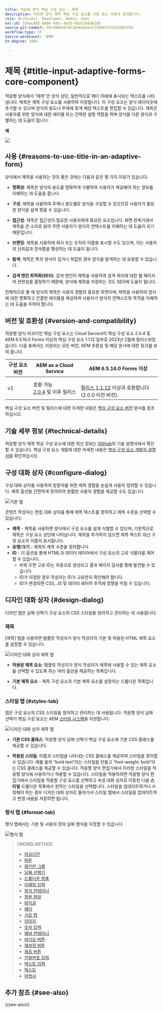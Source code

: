 ```yaml
---
title: 적응형 양식 핵심 구성 요소 - 제목
description: 적응형 양식 제목 핵심 구성 요소를 사용 또는 사용자 정의합니다.
role: Architect, Developer, Admin, User
exl-id: 33eac885-8d66-4a5c-9a32-0ba11e6de293
source-git-commit: 59cd9d65bf4c1be6ab2eaf15bbb747b532863fdd
workflow-type: ht
source-wordcount: '899'
ht-degree: 100%

---
```


# 제목 {#title-input-adaptive-forms-core-component}

적응형 양식에서 “제목”은 양식 상단, 일반적으로 헤더 아래에 표시되는 텍스트를 나타냅니다. 제목은 제목 구성 요소를 사용하여 지정됩니다. 이 구성 요소는 양식 레이아웃에 추가할 수 있으며 양식의 용도나 주제에 맞게 해당 텍스트를 편집할 수 있습니다. 제목은 사용자를 위한 양식에 대한 레이블 또는 간략한 설명 역할을 하며 양식을 다른 양식과 구별하는 데 도움이 됩니다.

**예**

![](/help/adaptive-forms/assets/title.png)

## 사용 {#reasons-to-use-title-in-an-adaptive-form}

양식에서 제목을 사용하는 것이 좋은 것에는 다음과 같은 몇 가지 이유가 있습니다.

* **명확성**: 제목은 양식의 용도를 명확하게 식별하여 사용자가 제공해야 하는 정보를 이해하는 데 도움을 줍니다.

* **구성**: 제목을 사용하여 주제나 용도별로 양식을 구성할 수 있으므로 사용자가 필요한 양식을 쉽게 찾을 수 있습니다.

* **접근성**: 제목은 접근성이 필요한 사용자에게 중요한 요소입니다. 화면 판독기에서 제목을 큰 소리로 읽어 주면 사용자가 양식의 컨텍스트를 이해하는 데 도움이 되기 때문입니다.

* **브랜딩**: 제목을 사용하여 회사 또는 조직의 이름을 표시할 수도 있으며, 이는 사용자의 신뢰감과 친숙함을 형성하는 데 도움이 됩니다.

* **탐색**: 제목은 특히 양식이 길거나 복잡한 경우 양식을 탐색하는 데 유용할 수 있습니다.

* **검색 엔진 최적화(SEO)**: 검색 엔진이 제목을 사용하여 검색 쿼리에 대한 웹 페이지의 관련성을 결정하기 때문에, 양식에 제목을 지정하는 것도 SEO에 도움이 됩니다.

전체적으로 볼 때 양식의 제목은 사용자 경험의 중요한 측면이며, 제목을 사용하여 양식에 대한 명확하고 간결한 레이블을 제공하여 사용자가 양식의 컨텍스트와 목적을 이해하는 데 도움을 주어야 합니다.

## 버전 및 호환성 {#version-and-compatibility}

적응형 양식 아코디언 핵심 구성 요소는 Cloud Service의 핵심 구성 요소 2.0.4 및 AEM 6.5.16.0 Forms 이상의 핵심 구성 요소 1.1.12 일부로 2023년 2월에 릴리스되었습니다. 다음 표에서는 지원되는 모든 버전, AEM 호환성 및 해당 문서에 대한 링크를 보여 줍니다.

| 구성 요소 버전 | AEM as a Cloud Service | AEM 6.5.16.0 Forms 이상 |
|---|---|---|
| v1 | 호환 가능 <br>[2.0.4](/help/adaptive-forms/version.md) 및 이후 릴리스 | <br>[릴리스 1.1.12](/help/adaptive-forms/version.md) 이상과 호환합니다(2.0.0 이전 버전). |

핵심 구성 요소 버전 및 릴리스에 대한 자세한 내용은 [핵심 구성 요소 버전](/help/adaptive-forms/version.md) 문서를 참조하십시오.

<!-- ## Sample Component Output {#sample-component-output}

To experience the Accordion Component as well as see examples of its configuration options as well as HTML and JSON output, visit the [Component Library](https://adobe.com/go/aem_cmp_library_accordion). -->


## 기술 세부 정보 {#technical-details}

적응형 양식 제목 핵심 구성 요소에 대한 최신 정보는 [GitHub](https://github.com/adobe/aem-core-forms-components/tree/master/ui.af.apps/src/main/content/jcr_root/apps/core/fd/components/form/title/v1/title)의 기술 설명서에서 확인할 수 있습니다. 핵심 구성 요소 개발에 대한 자세한 내용은 [핵심 구성 요소 개발자 설명서](/help/developing/overview.md)를 확인하십시오.

## 구성 대화 상자 {#configure-dialog}

구성 대화 상자를 사용하여 방문자를 위한 제목 경험을 손쉽게 사용자 정의할 수 있습니다. 제목 옵션을 간편하게 정의하여 원활한 사용자 경험을 제공할 수도 있습니다.

![기본 탭](/help/adaptive-forms/assets/title_properties.png)

콘텐츠 작성자는 편집 대화 상자를 통해 제목 텍스트를 정의하고 제목 수준을 선택할 수 있습니다.

* **제목** - 제목을 사용하면 양식에서 구성 요소를 쉽게 식별할 수 있으며, 기본적으로 제목은 구성 요소 상단에 나타납니다. 제목을 추가하지 않으면 제목 텍스트 대신 구성 요소의 이름이 표시됩니다.
* **유형/크기** - 제목의 제목 수준을 정의합니다.
* **ID** - 이 옵션을 통해 HTML과 데이터 레이어에서 구성 요소의 고유 식별자를 제어할 수 있습니다.
   * 비워 두면 고유 ID는 자동으로 생성되고 결과 페이지 검사를 통해 발견될 수 있습니다.
   * ID가 지정된 경우 작성자는 ID가 고유한지 확인해야 합니다.
   * ID가 변경되면 CSS, JS 및 데이터 레이어 추적에 영향을 미칠 수 있습니다.

## 디자인 대화 상자 {#design-dialog}

디자인 탭은 날짜 선택기 구성 요소의 CSS 스타일을 정의하고 관리하는 데 사용됩니다.

### 제목

[제목] 탭을 사용하면 템플릿 작성자가 양식 작성자의 기본 및 허용된 HTML 제목 요소를 설정할 수 있습니다.

![디자인 대화 상자 제목 탭](/help/adaptive-forms/assets/title_heading.png)

* **허용된 제목 요소**: 템플릿 작성자가 양식 작성자가 제목에 사용할 수 있는 제목 요소를 선택할 수 있도록 하는 여러 옵션을 제공하는 목록입니다.

* **기본 제목 요소** - 제목 구성 요소의 기본 제목 요소를 설정하는 드롭다운 목록입니다.

### 스타일 탭 {#styles-tab}

탭은 구성 요소의 CSS 스타일을 정의하고 관리하는 데 사용됩니다. 적응형 양식 날짜 선택기 핵심 구성 요소는 AEM [스타일 시스템](/help/get-started/authoring.md#component-styling)을 지원합니다.

![디자인 대화 상자 제목 탭](/help/adaptive-forms/assets/title_styles.png)

* **기본 CSS 클래스**: 적응형 양식 날짜 선택기 핵심 구성 요소에 기본 CSS 클래스를 제공할 수 있습니다.

* **허용된 스타일**: 이름과 스타일을 나타내는 CSS 클래스를 제공하여 스타일을 정의할 수 있습니다. 예를 들어 “bold text”라는 스타일을 만들고 “font-weight: bold”라는 CSS 클래스를 제공할 수 있습니다. 적응형 양식 편집기에서 이러한 스타일을 적응형 양식에 사용하거나 적용할 수 있습니다. 스타일을 적용하려면 적응형 양식 편집기에서 스타일을 적용할 구성 요소를 선택하고 속성 대화 상자로 이동한 다음 **스타일** 드롭다운 목록에서 원하는 스타일을 선택합니다. 스타일을 업데이트하거나 수정해야 하는 경우 디자인 대화 상자로 돌아가서 스타일 탭에서 스타일을 업데이트하고 변경 내용을 저장하면 됩니다.

### 형식 탭 {#format-tab}

형식 탭에서는 기본 및 사용자 정의 날짜 형식을 지정할 수 있습니다.

![형식 탭](/help/adaptive-forms/assets/title_styles.png)

<!--

## Related article {#related-article}

* [Create a standalone Adaptive Form](https://experienceleague.adobe.com/docs/experience-manager-cloud-service/content/forms/adaptive-forms-authoring/authoring-adaptive-forms-core-components/create-an-adaptive-form-on-forms-cs/creating-adaptive-form-core-components.html)

-->


>[!MORELIKETHIS]
>
>* [아코디언](/help/adaptive-forms/components/accordion.md)
>* [버튼](/help/adaptive-forms/components/button.md)
>* [확인란 그룹](/help/adaptive-forms/components/checkbox-group.md)
>* [날짜 선택기](/help/adaptive-forms/components/date-picker.md)
>* [드롭다운 목록](/help/adaptive-forms/components/drop-down.md)
>* [이메일 입력](/help/adaptive-forms/components/email-input.md)
>* [양식 컨테이너](/help/adaptive-forms/components/form-container.md)
>* [첨부 파일](/help/adaptive-forms/components/file-attachment.md)
>* [바닥글](/help/adaptive-forms/components/footer.md)
>* [헤더](/help/adaptive-forms/components/header.md)
>* [가로 탭](/help/adaptive-forms/components/horizontal-tabs.md)
>* [이미지](/help/adaptive-forms/components/image.md)
>* [숫자 입력](/help/adaptive-forms/components/number-input.md)
>* [패널 컨테이너](/help/adaptive-forms/components/panel-container.md)
>* [라디오 버튼](/help/adaptive-forms/components/radio-button.md)
>* [재설정 버튼](/help/adaptive-forms/components/reset-button.md)
>* [제출 버튼](/help/adaptive-forms/components/submit-button.md)
>* [전화번호 입력](/help/adaptive-forms/components/telephone-input.md)
>* [텍스트 입력](/help/adaptive-forms/components/text-input.md)
>* [텍스트](/help/adaptive-forms/components/text.md)
>* [마법사](/help/adaptive-forms/components/wizard.md)

## 추가 참조 {#see-also}

{{see-also}}